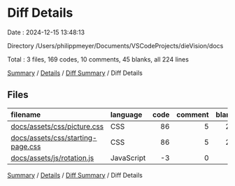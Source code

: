 # Diff Details

Date : 2024-12-15 13:48:13

Directory /Users/philippmeyer/Documents/VSCodeProjects/dieVision/docs

Total : 3 files,  169 codes, 10 comments, 45 blanks, all 224 lines

[Summary](results.md) / [Details](details.md) / [Diff Summary](diff.md) / Diff Details

## Files
| filename | language | code | comment | blank | total |
| :--- | :--- | ---: | ---: | ---: | ---: |
| [docs/assets/css/picture.css](/docs/assets/css/picture.css) | CSS | 86 | 5 | 21 | 112 |
| [docs/assets/css/starting-page.css](/docs/assets/css/starting-page.css) | CSS | 86 | 5 | 24 | 115 |
| [docs/assets/js/rotation.js](/docs/assets/js/rotation.js) | JavaScript | -3 | 0 | 0 | -3 |

[Summary](results.md) / [Details](details.md) / [Diff Summary](diff.md) / Diff Details